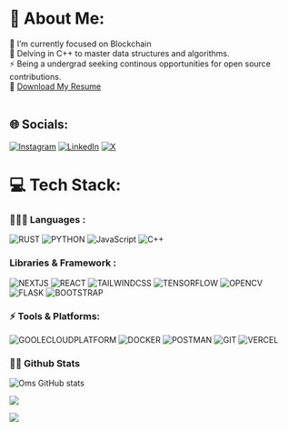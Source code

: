 # 💫 About Me:
🔭  I’m currently focused on Blockchain <br>🤝 Delving in C++ to master data structures and algorithms.<br>⚡ Being a undergrad seeking continous opportunities for open source contributions.<br>📃 [Download My Resume](https://drive.google.com/file/d/17V6UDEKauiKMxs3JvfJgXQqNejiyz98H/view?usp=sharing)
<br><br> 


## 🌐 Socials:
[![Instagram](https://img.shields.io/badge/Instagram-%23E4405F.svg?logo=Instagram&logoColor=white)](https://instagram.com/om__chillure) [![LinkedIn](https://img.shields.io/badge/LinkedIn-%230077B5.svg?logo=linkedin&logoColor=white)](https://linkedin.com/in/OmChillure) [![X](https://img.shields.io/badge/X-black.svg?logo=X&logoColor=white)](https://x.com/OmChillure) 

# 💻 Tech Stack:

### 🧑🏻‍💻 Languages :
![RUST](https://img.shields.io/badge/Rust-fb5607?style=for-the-badge&logo=rust&logoColor=white)
![PYTHON](https://img.shields.io/badge/Python-14354C?style=for-the-badge&logo=python&logoColor=white)
![JavaScript](https://img.shields.io/badge/JavaScript-F7DF1E?style=for-the-badge&logo=javascript&logoColor=black) 
![C++](https://img.shields.io/badge/Java-ED8B00?style=for-the-badge&logo=cpp&logoColor=white)</br>


### Libraries & Framework :
![NEXTJS](https://img.shields.io/badge/NextJS-000000?style=for-the-badge&logo=next.js&logoColor=white)
![REACT](https://img.shields.io/badge/React-20232A?style=for-the-badge&logo=react&logoColor=61DAFB)
![TAILWINDCSS](https://img.shields.io/badge/Tailwind_CSS-38B2AC?style=for-the-badge&logo=tailwind-css&logoColor=white)
![TENSORFLOW](https://img.shields.io/badge/Tensorflow-404D59?style=for-the-badge&logo=tensorflow&logoColor=%white)
![OPENCV](https://img.shields.io/badge/OpenCV-d90429?style=for-the-badge&logo=opencv&logoColor=white)
![FLASK](https://img.shields.io/badge/Flask-1b263b?style=for-the-badge&logo=flask&logoColor=white)
![BOOTSTRAP](https://img.shields.io/badge/Bootstrap-563D7C?style=for-the-badge&logo=bootstrap&logoColor=white)


### ⚡️ Tools & Platforms:
![GOOLECLOUDPLATFORM](https://img.shields.io/badge/Goole_Cloud_Platform-100000?style=for-the-badge&logo=google-cloud-platform&logoColor=white)
![DOCKER](https://img.shields.io/badge/Docker-2496ED?style=for-the-badge&logo=docker&logoColor=white)
![POSTMAN](https://img.shields.io/badge/Postman-E25825?style=for-the-badge&logo=postman&logoColor=white)
![GIT](https://img.shields.io/badge/GIT-E44C30?style=for-the-badge&logo=git&logoColor=white)
![VERCEL](https://img.shields.io/badge/Vercel-000000?style=for-the-badge&logo=vercel&logoColor=white)


### 🧑‍💻 Github Stats
![Oms GitHub stats](https://github-readme-stats-gamma-opal.vercel.app/api?username=OmChillure&&show_icons=true&theme=chartreuse-dark)

![](https://github-readme-streak-stats.herokuapp.com/?user=OmChillure&theme=chartreuse-dark&hide_border=false)<br/>

![](https://github-readme-stats.vercel.app/api/top-langs/?username=OmChillure&theme=chartreuse-dark&hide_border=false&include_all_commits=false&count_private=false&layout=compact)

